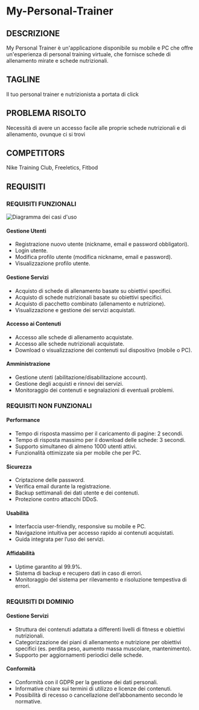 # My-Personal-Trainer
## DESCRIZIONE
My Personal Trainer è un'applicazione disponibile su mobile e PC che offre un'esperienza di personal training virtuale, che fornisce schede di allenamento mirate e schede nutrizionali.

## TAGLINE
Il tuo personal trainer e nutrizionista a portata di click

## PROBLEMA RISOLTO
Necessità di avere un accesso facile alle proprie schede nutrizionali e di allenamento, ovunque ci si trovi

## COMPETITORS
Nike Training Club, Freeletics, Fitbod

## REQUISITI
### REQUISITI FUNZIONALI

![Diagramma dei casi d'uso](https://yuml.me/rick/5a92ba13.svg)

#### Gestione Utenti
- Registrazione nuovo utente (nickname, email e password obbligatori).
- Login utente.
- Modifica profilo utente (modifica nickname, email e password).
- Visualizzazione profilo utente.

#### Gestione Servizi
- Acquisto di schede di allenamento basate su obiettivi specifici.
- Acquisto di schede nutrizionali basate su obiettivi specifici.
- Acquisto di pacchetto combinato (allenamento e nutrizione).
- Visualizzazione e gestione dei servizi acquistati.

#### Accesso ai Contenuti
- Accesso alle schede di allenamento acquistate.
- Accesso alle schede nutrizionali acquistate.
- Download o visualizzazione dei contenuti sul dispositivo (mobile o PC).

#### Amministrazione
- Gestione utenti (abilitazione/disabilitazione account).
- Gestione degli acquisti e rinnovi dei servizi.
- Monitoraggio dei contenuti e segnalazioni di eventuali problemi.


### REQUISITI NON FUNZIONALI
#### Performance
- Tempo di risposta massimo per il caricamento di pagine: 2 secondi.
- Tempo di risposta massimo per il download delle schede: 3 secondi.
- Supporto simultaneo di almeno 1000 utenti attivi.
- Funzionalità ottimizzate sia per mobile che per PC.

#### Sicurezza
- Criptazione delle password.
- Verifica email durante la registrazione.
- Backup settimanali dei dati utente e dei contenuti.
- Protezione contro attacchi DDoS.

#### Usabilità
- Interfaccia user-friendly, responsive su mobile e PC.
- Navigazione intuitiva per accesso rapido ai contenuti acquistati.
- Guida integrata per l’uso dei servizi.

#### Affidabilità
- Uptime garantito al 99.9%.
- Sistema di backup e recupero dati in caso di errori.
- Monitoraggio del sistema per rilevamento e risoluzione tempestiva di errori.


### REQUISITI DI DOMINIO
#### Gestione Servizi
- Struttura dei contenuti adattata a differenti livelli di fitness e obiettivi nutrizionali.
- Categorizzazione dei piani di allenamento e nutrizione per obiettivi specifici (es. perdita peso, aumento massa muscolare, mantenimento).
- Supporto per aggiornamenti periodici delle schede.

#### Conformità
- Conformità con il GDPR per la gestione dei dati personali.
- Informative chiare sui termini di utilizzo e licenze dei contenuti.
- Possibilità di recesso o cancellazione dell’abbonamento secondo le normative.
